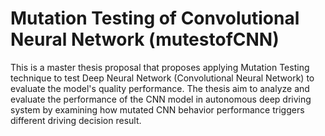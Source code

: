 # Mutation Testing of Convolutional Neural Network (mutestofCNN)
This is a master thesis proposal that proposes applying Mutation Testing technique to test Deep Neural Network (Convolutional Neural Network) to evaluate the model's quality performance. The thesis aim to analyze and evaluate the performance of the CNN model in autonomous deep driving system by examining how mutated CNN behavior performance triggers different driving decision result.

